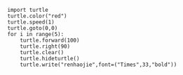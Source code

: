     import turtle
    turtle.color("red")
    turtle.speed(1)
    turtle.goto(0,0)
    for i in range(5):
        turtle.forward(100)
        turtle.right(90)
        turtle.clear()
        turtle.hideturtle()
        turtle.write("renhaojie",font=("Times",33,"bold"))
    

    
